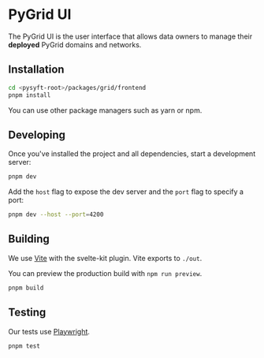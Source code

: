 # PyGrid UI

The PyGrid UI is the user interface that allows data owners to manage their
**deployed** PyGrid domains and networks.

## Installation

```bash
cd <pysyft-root>/packages/grid/frontend
pnpm install
```

You can use other package managers such as yarn or npm.

## Developing

Once you've installed the project and all dependencies, start a development server:

```bash
pnpm dev
```

Add the `host` flag to expose the dev server and the `port` flag to specify a port:

```bash
pnpm dev --host --port=4200
```

## Building

We use [Vite](https://vitejs.dev/) with the svelte-kit plugin. Vite exports to `./out`.

You can preview the production build with `npm run preview`.

```bash
pnpm build
```

## Testing

Our tests use [Playwright](https://playwright.dev/).

```bash
pnpm test
```

